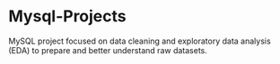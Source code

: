 # Mysql-Projects
MySQL project focused on data cleaning and exploratory data analysis (EDA) to prepare and better understand raw datasets.

